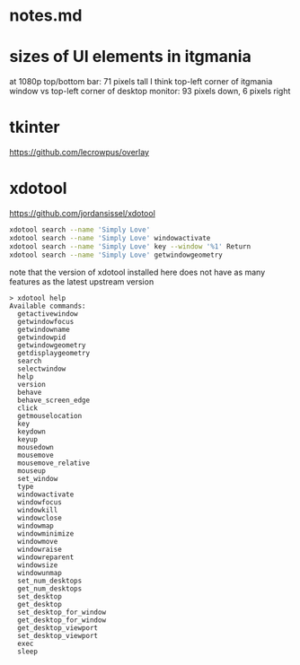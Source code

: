 # notes.md


# sizes of UI elements in itgmania
at 1080p
top/bottom bar: 71 pixels tall I think
top-left corner of itgmania window vs top-left corner of desktop monitor: 93 pixels down, 6 pixels right



# tkinter
https://github.com/lecrowpus/overlay



# xdotool
https://github.com/jordansissel/xdotool
```bash
xdotool search --name 'Simply Love'
xdotool search --name 'Simply Love' windowactivate
xdotool search --name 'Simply Love' key --window '%1' Return
xdotool search --name 'Simply Love' getwindowgeometry
```

note that the version of xdotool installed here does not have as many features as the latest upstream version
```log
> xdotool help 
Available commands:
  getactivewindow
  getwindowfocus
  getwindowname
  getwindowpid
  getwindowgeometry
  getdisplaygeometry
  search
  selectwindow
  help
  version
  behave
  behave_screen_edge
  click
  getmouselocation
  key
  keydown
  keyup
  mousedown
  mousemove
  mousemove_relative
  mouseup
  set_window
  type
  windowactivate
  windowfocus
  windowkill
  windowclose
  windowmap
  windowminimize
  windowmove
  windowraise
  windowreparent
  windowsize
  windowunmap
  set_num_desktops
  get_num_desktops
  set_desktop
  get_desktop
  set_desktop_for_window
  get_desktop_for_window
  get_desktop_viewport
  set_desktop_viewport
  exec
  sleep
```


